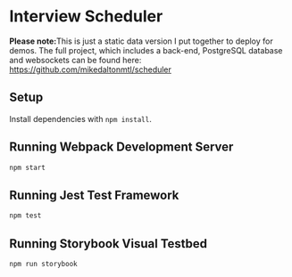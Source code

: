 # Interview Scheduler

<strong>Please note:</strong>This is just a static data version I put together to deploy for demos.
The full project, which includes a back-end, PostgreSQL database and websockets can be found here:<br/>
https://github.com/mikedaltonmtl/scheduler


## Setup

Install dependencies with `npm install`.

## Running Webpack Development Server

```sh
npm start
```

## Running Jest Test Framework

```sh
npm test
```

## Running Storybook Visual Testbed

```sh
npm run storybook
```
